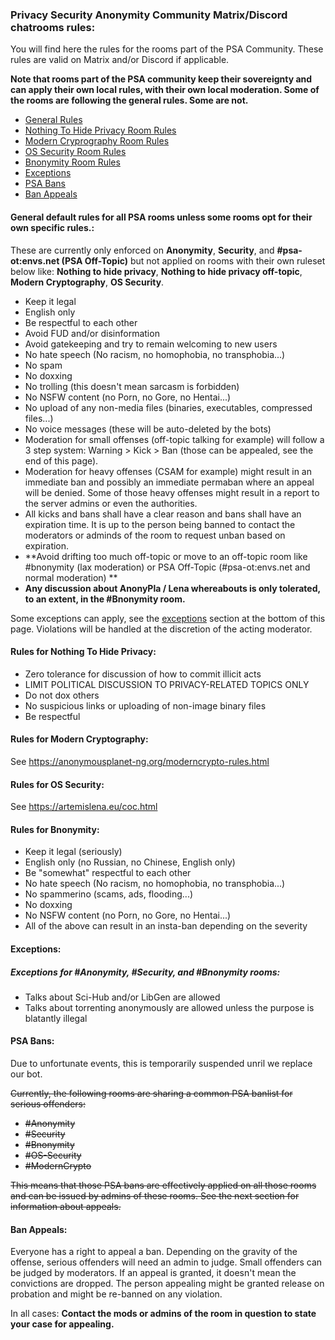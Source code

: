 ### Privacy Security Anonymity Community Matrix/Discord chatrooms rules:

You will find here the rules for the rooms part of the PSA Community. These rules are valid on Matrix and/or Discord if applicable.

**Note that rooms part of the PSA community keep their sovereignty and can apply their own local rules, with their own local moderation. Some of the rooms are following the general rules. Some are not.**

- [General Rules](#general)
- [Nothing To Hide Privacy Room Rules](#nth)
- [Modern Cryprography Room Rules](#moderncrypto)
- [OS Security Room Rules](#ossecurity)
- [Bnonymity Room Rules](#bnonymity)
- [Exceptions](#exceptions)
- [PSA Bans](#psabans)
- [Ban Appeals](#appeals)

#### General default rules for all PSA rooms **unless some rooms opt for their own specific rules.**:<a name="general"></a>
These are currently only enforced on **Anonymity**, **Security**, and **#psa-ot:envs.net (PSA Off-Topic)** but not applied on rooms with their own ruleset below like: **Nothing to hide privacy**, **Nothing to hide privacy off-topic**, **Modern Cryptography**, **OS Security**.

- Keep it legal
- English only
- Be respectful to each other
- Avoid FUD and/or disinformation
- Avoid gatekeeping and try to remain welcoming to new users
- No hate speech (No racism, no homophobia, no transphobia...)
- No spam
- No doxxing
- No trolling (this doesn't mean sarcasm is forbidden)
- No NSFW content (no Porn, no Gore, no Hentai...)
- No upload of any non-media files (binaries, executables, compressed files...)
- No voice messages (these will be auto-deleted by the bots)
- Moderation for small offenses (off-topic talking for example) will follow a 3 step system: Warning > Kick > Ban (those can be appealed,  see the end of this page).
- Moderation for heavy offenses (CSAM for example) might result in an immediate ban and possibly an immediate permaban where an appeal will be denied. Some of those heavy offenses might result in a report to the server admins or even the authorities.
- All kicks and bans shall have a clear reason and bans shall have an expiration time. It is up to the person being banned to contact the moderators or adminds of the room to request unban based on expiration.
- **Avoid drifting too much off-topic or move to an off-topic room like #bnonymity (lax moderation) or PSA Off-Topic (#psa-ot:envs.net and normal moderation) **
- **Any discussion about AnonyPla / Lena whereabouts is only tolerated, to an extent, in the #Bnonymity room.**

Some exceptions can apply, see the [exceptions](#exceptions) section at the bottom of this page. Violations will be handled at the discretion of the acting moderator.

#### Rules for Nothing To Hide Privacy:<a name="nth"></a>
- Zero tolerance for discussion of how to commit illicit acts
- LIMIT POLITICAL DISCUSSION TO PRIVACY-RELATED TOPICS ONLY
- Do not dox others
- No suspicious links or uploading of non-image binary files
- Be respectful

#### Rules for Modern Cryptography:<a name="moderncrypto"></a>
See <https://anonymousplanet-ng.org/moderncrypto-rules.html>

#### Rules for OS Security:<a name="ossecurity"></a>
See <https://artemislena.eu/coc.html>

#### Rules for Bnonymity:<a name="bnonymity"></a>
- Keep it legal (seriously)
- English only (no Russian, no Chinese, English only)
- Be "somewhat" respectful to each other
- No hate speech (No racism, no homophobia, no transphobia...)
- No spammerino (scams, ads, flooding...)
- No doxxing
- No NSFW content (no Porn, no Gore, no Hentai...)
- All of the above can result in an insta-ban depending on the severity

#### Exceptions:<a name="exceptions"></a>

##### Exceptions for #Anonymity, #Security, and #Bnonymity rooms:
- Talks about Sci-Hub and/or LibGen are allowed
- Talks about torrenting anonymously are allowed unless the purpose is blatantly illegal

#### PSA Bans:<a name="psabans"></a>

Due to unfortunate events, this is temporarily suspended unril we replace our bot.

<del>Currently, the following rooms are sharing a common PSA banlist for serious offenders:</del>
- <del>#Anonymity</del>
- <del>#Security</del>
- <del>#Bnonymity</del>
- <del>#OS-Security</del>
- <del>#ModernCrypto</del>

<del>This means that those PSA bans are effectively applied on all those rooms and can be issued by admins of these rooms. See the next section for information about appeals.</del>

#### Ban Appeals:<a name="appeals"></a>

Everyone has a right to appeal a ban. Depending on the gravity of the offense, serious offenders will need an admin to judge. Small offenders can be judged by moderators. If an appeal is granted, it doesn't mean the convictions are dropped. The person appealing might be granted release on probation and might be re-banned on any violation.

In all cases: **Contact the mods or admins of the room in question to state your case for appealing.**
